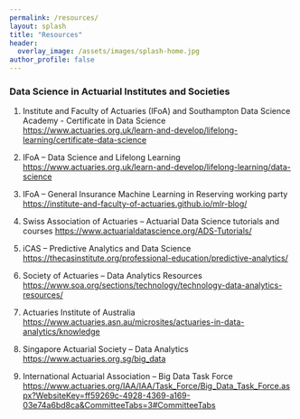 ```yaml
---
permalink: /resources/
layout: splash
title: "Resources"
header:
  overlay_image: /assets/images/splash-home.jpg
author_profile: false
---
```


### Data Science in Actuarial Institutes and Societies

1. Institute and Faculty of Actuaries (IFoA) and Southampton Data Science Academy - Certificate in Data Science
https://www.actuaries.org.uk/learn-and-develop/lifelong-learning/certificate-data-science

2.	IFoA – Data Science and Lifelong Learning
 https://www.actuaries.org.uk/learn-and-develop/lifelong-learning/data-science

3.	IFoA – General Insurance Machine Learning in Reserving working party
https://institute-and-faculty-of-actuaries.github.io/mlr-blog/

4.	Swiss Association of Actuaries – Actuarial Data Science tutorials and courses
https://www.actuarialdatascience.org/ADS-Tutorials/

5.	iCAS – Predictive Analytics and Data Science
https://thecasinstitute.org/professional-education/predictive-analytics/

6.	Society of Actuaries – Data Analytics Resources
https://www.soa.org/sections/technology/technology-data-analytics-resources/

7.	Actuaries Institute of Australia
https://www.actuaries.asn.au/microsites/actuaries-in-data-analytics/knowledge

8.	Singapore Actuarial Society – Data Analytics
https://www.actuaries.org.sg/big_data

9.	International Actuarial Association – Big Data Task Force
https://www.actuaries.org/IAA/IAA/Task_Force/Big_Data_Task_Force.aspx?WebsiteKey=ff59269c-4928-4369-a169-03e74a6bd8ca&CommitteeTabs=3#CommitteeTabs


